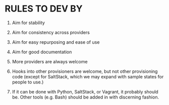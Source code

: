 # RULES TO DEV BY

1. Aim for stability

1. Aim for consistency across providers

1. Aim for easy repurposing and ease of use

1. Aim for good documentation

1. More providers are always welcome

1. Hooks into other provisioners are welcome, but not other provisioning code (except for SaltStack, which we may expand with sample states for people to use.)

1. If it can be done with Python, SaltStack, or Vagrant, it probably should be. Other tools (e.g. Bash) should be added in with discerning fashion.
